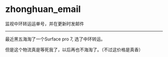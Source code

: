 # zhonghuan_email
监视中环转运运单号，并在更新时发邮件

----

最近黑五海淘了一个Surface pro 7, 选了中环转运。

但是这个物流真是等死我了，以后再也不海淘了。（不过这价格是真香）
